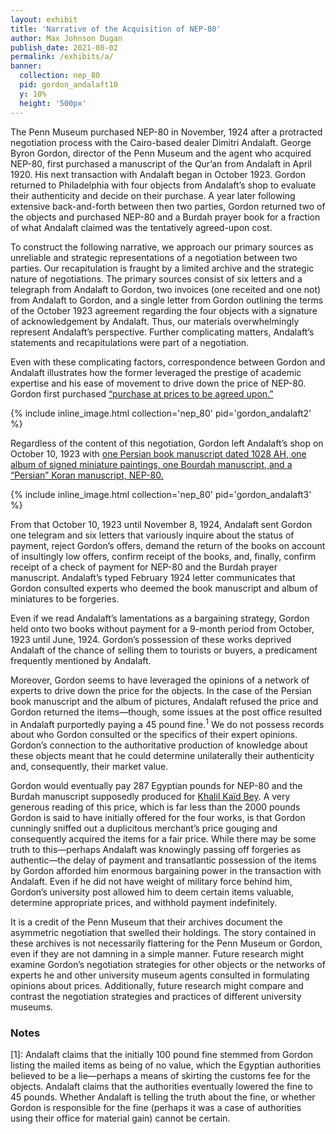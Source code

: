 ```yaml
---
layout: exhibit
title: 'Narrative of the Acquisition of NEP-80'
author: Max Johnson Dugan
publish_date: 2021-08-02
permalink: /exhibits/a/
banner:
  collection: nep_80
  pid: gordon_andalaft10
  y: 10%
  height: '500px'
---
```


<p>The Penn Museum purchased NEP-80 in November, 1924 after a protracted negotiation process with the Cairo-based dealer Dimitri Andalaft. George Byron Gordon, director of the Penn Museum and the agent who acquired NEP-80, first purchased a manuscript of the Qur’an from Andalaft in April 1920. His next transaction with Andalaft began in October 1923. Gordon returned to Philadelphia with four objects from Andalaft’s shop to evaluate their authenticity and decide on their purchase. A year later following extensive back-and-forth between then two parties, Gordon returned two of the objects and purchased NEP-80 and a Burdah prayer book for a fraction of what Andalaft claimed was the tentatively agreed-upon cost.</p>
<p>To construct the following narrative, we approach our primary sources as unreliable and strategic representations of a negotiation between two parties. Our recapitulation is fraught by a limited archive and the strategic nature of negotiations. The primary sources consist of six letters and a telegraph from Andalaft to Gordon, two invoices (one receited and one not) from Andalaft to Gordon, and a single letter from Gordon outlining the terms of the October 1923 agreement regarding the four objects with a signature of acknowledgement by Andalaft. Thus, our materials overwhelmingly represent Andalaft’s perspective. Further complicating matters, Andalaft’s statements and recapitulations were part of a negotiation.</p>
<p>Even with these complicating factors, correspondence between Gordon and Andalaft illustrates how the former leveraged the prestige of academic expertise and his ease of movement to drive down the price of NEP-80. Gordon first purchased <a href="https://maxjdugan.github.io/wax-nep-80/nep_80/gordon_andalaft1/>“1 old fine manuscript Koran” from Andalaft on April 14, 1920 for a little under 100 Egyptian pounds</a>.</p>
{% include inline_image.html collection='nep_80' pid='gordon_andalaft1' %}
<p>Gordon later returned to Andalaft’s shop in Khan El-Khalili in the late summer and then early fall of 1923. Exactly what took place during their meetings is unclear—all we have are Andalaft’s recollections in his letters to Gordon. Andalaft claims in a May 1924 letter that he initially priced four items at 3650 Egyptian pounds and Gordon countered with 2000 Egyptian pounds and then suggested that he bring them back to the US where he could confirm that they would be worth more than 2000 Egyptian pounds. Gordon’s promissory note writes instead that after confirming the authenticity of the items he will <a href="https://maxjdugan.github.io/wax-nep-80/nep_80/gordon_andalaft2/">“purchase at prices to be agreed upon.”</a></p>
{% include inline_image.html collection='nep_80' pid='gordon_andalaft2' %}
<p>Regardless of the content of this negotiation, Gordon left Andalaft’s shop on October 10, 1923 with <a href="https://maxjdugan.github.io/wax-nep-80/nep_80/gordon_andalaft3/">one Persian book manuscript dated 1028 AH, one album of signed miniature paintings, one Bourdah manuscript, and a “Persian” Koran manuscript, NEP-80.</a></p>
{% include inline_image.html collection='nep_80' pid='gordon_andalaft3' %}
<p>From that October 10, 1923 until November 8, 1924, Andalaft sent Gordon one telegram and six letters that variously inquire about the status of payment, reject Gordon’s offers, demand the return of the books on account of insultingly low offers, confirm receipt of the books, and, finally, confirm receipt of a check of payment for NEP-80 and the Burdah prayer manuscript. Andalaft’s typed February 1924 letter communicates that Gordon consulted experts who deemed the book manuscript and album of miniatures to be forgeries.</p>
<p>Even if we read Andalaft’s lamentations as a bargaining strategy, Gordon held onto two books without payment for a 9-month period from October, 1923 until June, 1924. Gordon’s possession of these works deprived Andalaft of the chance of selling them to tourists or buyers, a predicament frequently mentioned by Andalaft.</p>
<p>Moreover, Gordon seems to have leveraged the opinions of a network of experts to drive down the price for the objects. In the case of the Persian book manuscript and the album of pictures, Andalaft refused the price and Gordon returned the items—though, some issues at the post office resulted in Andalaft purportedly paying a 45 pound fine.<sup>1</sup> We do not possess records about who Gordon consulted or the specifics of their expert opinions. Gordon’s connection to the authoritative production of knowledge about these objects meant that he could determine unilaterally their authenticity and, consequently, their market value.</p>
<p>Gordon would eventually pay 287 Egyptian pounds for NEP-80 and the Burdah manuscript supposedly produced for <a href="https://en.wikipedia.org/wiki/Halil_%C5%9Eerif_Pasha">Khalil Kaïd Bey</a>. A very generous reading of this price, which is far less than the 2000 pounds Gordon is said to have initially offered for the four works, is that Gordon cunningly sniffed out a duplicitous merchant’s price gouging and consequently acquired the items for a fair price. While there may be some truth to this—perhaps Andalaft was knowingly passing off forgeries as authentic—the delay of payment and transatlantic possession of the items by Gordon afforded him enormous bargaining power in the transaction with Andalaft. Even if he did not have weight of military force behind him, Gordon’s university post allowed him to deem certain items valuable, determine appropriate prices, and withhold payment indefinitely.</p>
<p>It is a credit of the Penn Museum that their archives document the asymmetric negotiation that swelled their holdings. The story contained in these archives is not necessarily flattering for the Penn Museum or Gordon, even if they are not damning in a simple manner. Future research might examine Gordon’s negotiation strategies for other objects or the networks of experts he and other university museum agents consulted in formulating opinions about prices. Additionally, future research might compare and contrast the negotiation strategies and practices of different university museums.</p>

### Notes

[1]: Andalaft claims that the initially 100 pound fine stemmed from Gordon listing the mailed items as being of no value, which the Egyptian authorities believed to be a lie—perhaps a means of skirting the customs fee for the objects. Andalaft claims that the authorities eventually lowered the fine to 45 pounds. Whether Andalaft is telling the truth about the fine, or whether Gordon is responsible for the fine (perhaps it was a case of authorities using their office for material gain) cannot be certain.
